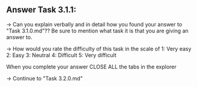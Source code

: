 Answer Task 3.1.1:
------------------

-> Can you explain verbally and in detail how you found your answer to "Task 3.1.0.md"??
Be sure to mention what task it is that you are giving an answer to.

-> How would you rate the difficulty of this task in the scale of 
	1: Very easy
	2: Easy
	3: Neutral
	4: Difficult
	5: Very difficult 

When you complete your answer CLOSE ALL the tabs in the explorer 

-> Continue to "Task 3.2.0.md"
